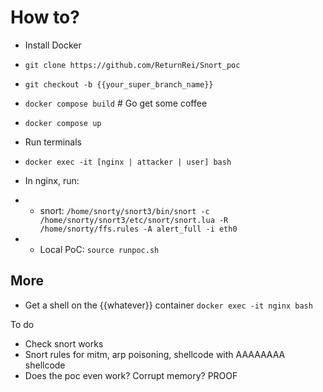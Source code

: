 # How to?

- Install Docker
- `git clone https://github.com/ReturnRei/Snort_poc`
- `git checkout -b {{your_super_branch_name}}`
- `docker compose build` \# Go get some coffee
- `docker compose up`

- Run terminals
- `docker exec -it [nginx | attacker | user] bash`

- In nginx, run: 
- - snort: `/home/snorty/snort3/bin/snort -c /home/snorty/snort3/etc/snort/snort.lua -R /home/snorty/ffs.rules -A alert_full -i eth0`
- - Local PoC: `source runpoc.sh`

## More
- Get a shell on the {{whatever}} container `docker exec -it nginx bash`

To do 
- Check snort works
- Snort rules for mitm, arp poisoning, shellcode with AAAAAAAA shellcode
- Does the poc even work? Corrupt memory? PROOF  

